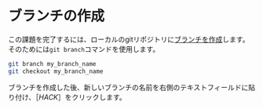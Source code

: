 # ブランチの作成

この課題を完了するには、ローカルのgitリポジトリに[ブランチを作成](https://git-scm.com/book/en/v2/Git-Branching-Basic-Branching-and-Merging)します。そのためには`git branch`コマンドを使用します。

```bash
git branch my_branch_name
git checkout my_branch_name
```

ブランチを作成した後、新しいブランチの名前を右側のテキストフィールドに貼り付け、［*HACK*］をクリックします。